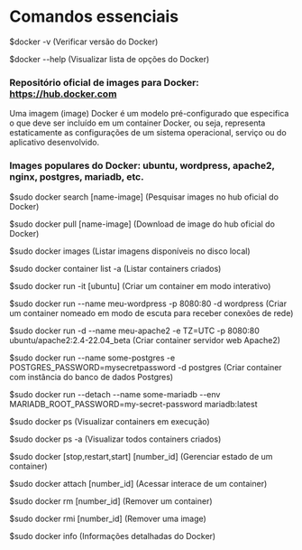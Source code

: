 # Comandos essenciais

$docker -v (Verificar versão do Docker)

$docker --help (Visualizar lista de opções do Docker)

### Repositório oficial de images para Docker: https://hub.docker.com

Uma imagem (image) Docker é um modelo pré-configurado que especifica o que deve ser incluído em um container Docker, ou seja, representa estaticamente as configurações de um sistema operacional, serviço ou do aplicativo desenvolvido.

### Images populares do Docker: ubuntu, wordpress, apache2, nginx, postgres, mariadb, etc.

$sudo docker search [name-image] (Pesquisar images no hub oficial do Docker)

$sudo docker pull [name-image] (Download de image do hub oficial do Docker)

$sudo docker images (Listar imagens disponíveis no disco local)

$sudo docker container list -a (Listar containers criados)

$sudo docker run -it [ubuntu] (Criar um container em modo interativo)

$sudo docker run --name meu-wordpress -p 8080:80 -d wordpress (Criar um container nomeado em modo de escuta para receber conexões de rede)

$sudo docker run -d --name meu-apache2 -e TZ=UTC -p 8080:80 ubuntu/apache2:2.4-22.04_beta (Criar container servidor web Apache2)

$sudo docker run --name some-postgres -e POSTGRES_PASSWORD=mysecretpassword -d  postgres (Criar container com instância do banco de dados Postgres)

$sudo docker run --detach --name some-mariadb --env MARIADB_ROOT_PASSWORD=my-secret-password  mariadb:latest

$sudo docker ps (Visualizar containers em execução)

$sudo docker ps -a (Visualizar todos containers criados)

$sudo docker [stop,restart,start] [number_id] (Gerenciar estado de um container)

$sudo docker attach [number_id] (Acessar interace de um container)

$sudo docker rm [number_id] (Remover um container)

$sudo docker rmi [number_id] (Remover uma image)

$sudo docker info (Informações detalhadas do Docker)
